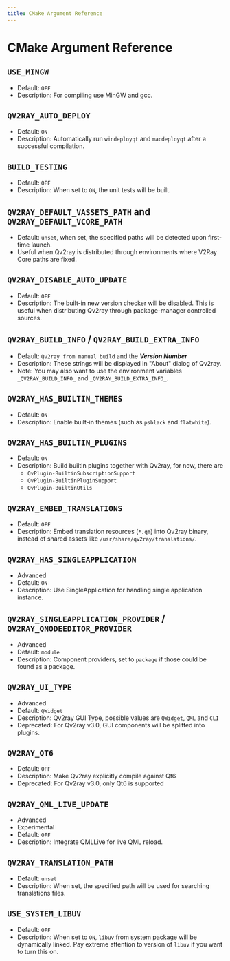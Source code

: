 ```yaml
---
title: CMake Argument Reference
---
```


# CMake Argument Reference

## `USE_MINGW`
- Default: `OFF`
- Description: For compiling use MinGW and gcc.

## `QV2RAY_AUTO_DEPLOY`
- Default: `ON`
- Description: Automatically run `windeployqt` and `macdeployqt` after a successful compilation.

## `BUILD_TESTING`
- Default: `OFF`
- Description: When set to `ON`, the unit tests will be built.

## `QV2RAY_DEFAULT_VASSETS_PATH` and `QV2RAY_DEFAULT_VCORE_PATH`
- Default: `unset`, when set, the specified paths will be detected upon first-time launch. 
- Useful when Qv2ray is distributed through environments where V2Ray Core paths are fixed.

## `QV2RAY_DISABLE_AUTO_UPDATE`
- Default: `OFF`
- Description: The built-in new version checker will be disabled. This is useful when distributing Qv2ray through package-manager controlled sources.

## `QV2RAY_BUILD_INFO` / `QV2RAY_BUILD_EXTRA_INFO`
- Default: `Qv2ray from manual build` and the ***Version Number***
- Description: These strings will be displayed in "About" dialog of Qv2ray.
- Note: You may also want to use the environment variables `_QV2RAY_BUILD_INFO_` and `_QV2RAY_BUILD_EXTRA_INFO_`.

## `QV2RAY_HAS_BUILTIN_THEMES`
- Default: `ON`
- Description: Enable built-in themes (such as `psblack` and `flatwhite`).

## `QV2RAY_HAS_BUILTIN_PLUGINS` 
- Default: `ON`
- Description: Build builtin plugins together with Qv2ray, for now, there are 
  - `QvPlugin-BuiltinSubscriptionSupport`
  - `QvPlugin-BuiltinPluginSupport`
  - `QvPlugin-BuiltinUtils`

## `QV2RAY_EMBED_TRANSLATIONS`
- Default: `OFF`
- Description: Embed translation resources (`*.qm`) into Qv2ray binary, instead of shared assets like `/usr/share/qv2ray/translations/`.

## `QV2RAY_HAS_SINGLEAPPLICATION`
- Advanced
- Default: `ON`
- Description: Use SingleApplication for handling single application instance.

## `QV2RAY_SINGLEAPPLICATION_PROVIDER` / `QV2RAY_QNODEEDITOR_PROVIDER`
- Advanced
- Default: `module`
- Description: Component providers, set to `package` if those could be found as a package.

## `QV2RAY_UI_TYPE`
- Advanced
- Default: `QWidget`
- Description: Qv2ray GUI Type, possible values are `QWidget`, `QML` and `CLI`
- Deprecated: For Qv2ray v3.0, GUI components will be splitted into plugins.

## `QV2RAY_QT6`
- Default: `OFF`
- Description: Make Qv2ray explicitly compile against Qt6
- Deprecated: For Qv2ray v3.0, only Qt6 is supported

## `QV2RAY_QML_LIVE_UPDATE`
- Advanced
- Experimental
- Default: `OFF`
- Description: Integrate QMLLive for live QML reload.

## `QV2RAY_TRANSLATION_PATH`
- Default: `unset`
- Description: When set, the specified path will be used for searching translations files.

## `USE_SYSTEM_LIBUV`
- Default: `OFF`
- Description: When set to `ON`, `libuv` from system package will be dynamically linked. Pay extreme attention to version of `libuv` if you want to turn this on.
